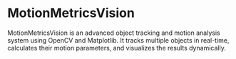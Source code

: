 # MotionMetricsVision
MotionMetricsVision is an advanced object tracking and motion analysis system using OpenCV and Matplotlib. It tracks multiple objects in real-time, calculates their motion parameters, and visualizes the results dynamically.
